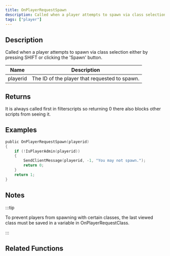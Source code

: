 ```yaml
---
title: OnPlayerRequestSpawn
description: Called when a player attempts to spawn via class selection either by pressing SHIFT or clicking the 'Spawn' button.
tags: ["player"]
---
```


## Description

Called when a player attempts to spawn via class selection either by pressing SHIFT or clicking the 'Spawn' button.

| Name     | Description                                   |
| -------- | --------------------------------------------- |
| playerid | The ID of the player that requested to spawn. |

## Returns

It is always called first in filterscripts so returning 0 there also blocks other scripts from seeing it.

## Examples

```c
public OnPlayerRequestSpawn(playerid)
{
    if (!IsPlayerAdmin(playerid))
    {
        SendClientMessage(playerid, -1, "You may not spawn.");
        return 0;
    }
    return 1;
}
```

## Notes

<TipNPCCallbacks />

:::tip

To prevent players from spawning with certain classes, the last viewed class must be saved in a variable in OnPlayerRequestClass.

:::

## Related Functions
